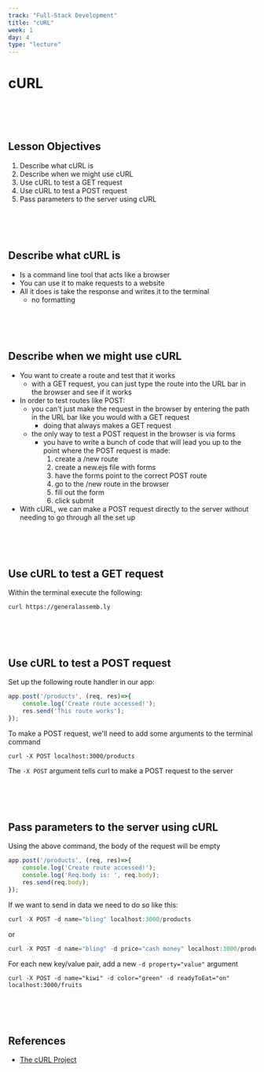 ```yaml
---
track: "Full-Stack Development"
title: "cURL"
week: 1
day: 4
type: "lecture"
---
```



# cURL

<br>
<br>
<br>

## Lesson Objectives

1. Describe what cURL is
1. Describe when we might use cURL
1. Use cURL to test a GET request
1. Use cURL to test a POST request
1. Pass parameters to the server using cURL

<br>
<br>
<br>



## Describe what cURL is

- Is a command line tool that acts like a browser
- You can use it to make requests to a website
- All it does is take the response and writes it to the terminal
    - no formatting

<br>
<br>
<br>


## Describe when we might use cURL

- You want to create a route and test that it works
    - with a GET request, you can just type the route into the URL bar in the browser and see if it works
- In order to test routes like POST:
    - you can't just make the request in the browser by entering the path in the URL bar like you would with a GET request
        - doing that always makes a GET request
    - the only way to test a POST request in the browser is via forms
        - you have to write a bunch of code that will lead you up to the point where the POST request is made:
            1. create a /new route
            1. create a new.ejs file with forms
            1. have the forms point to the correct POST route
            1. go to the /new route in the browser
            1. fill out the form
            1. click submit
- With cURL, we can make a POST request directly to the server without needing to go through all the set up

<br>
<br>
<br>


## Use cURL to test a GET request

Within the terminal execute the following:

```shell
curl https://generalassemb.ly
```

<br>
<br>
<br>



## Use cURL to test a POST request

Set up the following route handler in our app:

```javascript
app.post('/products', (req, res)=>{
    console.log('Create route accessed!');
    res.send('This route works');
});
```

To make a POST request, we'll need to add some arguments to the terminal command

```shell
curl -X POST localhost:3000/products
```

The `-X POST` argument tells curl to make a POST request to the server

<br>
<br>
<br>



## Pass parameters to the server using cURL

Using the above command, the body of the request will be empty

```javascript
app.post('/products', (req, res)=>{
    console.log('Create route accessed!');
    console.log('Req.body is: ', req.body);
    res.send(req.body);
});
```

If we want to send in data we need to do so like this:

```javascript
curl -X POST -d name="bling" localhost:3000/products
```

or

```javascript
curl -X POST -d name="bling" -d price="cash money" localhost:3000/products
```

For each new key/value pair, add a new `-d property="value"` argument

```shell
curl -X POST -d name="kiwi" -d color="green" -d readyToEat="on" localhost:3000/fruits
```
<br>
<br>
<br>


## References

- [The cURL Project](https://curl.se/)